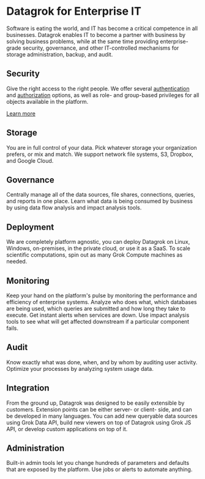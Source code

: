 <!-- TITLE: Datagrok for Enterprise IT -->
<!-- SUBTITLE: -->

# Datagrok for Enterprise IT

Software is eating the world, and IT has become a critical competence in all businesses. Datagrok enables IT to become a
partner with business by solving business problems, while at the same time providing enterprise-grade security,
governance, and other IT-controlled mechanisms for storage administration, backup, and audit.

## Security

Give the right access to the right people. We offer several
[authentication](authentication.md) and [authorization](authorization.md) options, as well as role- and group-based
privileges for all objects available in the platform.

[Learn more](security.md)

## Storage

You are in full control of your data. Pick whatever storage your organization prefers, or mix and match. We support
network file systems, S3, Dropbox, and Google Cloud.

## Governance

Centrally manage all of the data sources, file shares, connections, queries, and reports in one place. Learn what data
is being consumed by business by using data flow analysis and impact analysis tools.

## Deployment

We are completely platform agnostic, you can deploy Datagrok on Linux, Windows, on-premises, in the private cloud, or
use it as a SaaS. To scale scientific computations, spin out as many Grok Compute machines as needed.

## Monitoring

Keep your hand on the platform's pulse by monitoring the performance and efficiency of enterprise systems. Analyze who
does what, which databases are being used, which queries are submitted and how long they take to execute. Get instant
alerts when services are down. Use impact analysis tools to see what will get affected downstream if a particular
component fails.

## Audit

Know exactly what was done, when, and by whom by auditing user activity. Optimize your processes by analyzing system
usage data.

## Integration

From the ground up, Datagrok was designed to be easily extensible by customers. Extension points can be either server-
or client- side, and can be developed in many languages. You can add new queryable data sources using Grok Data API,
build new viewers on top of Datagrok using Grok JS API, or develop custom applications on top of it.

## Administration

Built-in admin tools let you change hundreds of parameters and defaults that are exposed by the platform. Use jobs or
alerts to automate anything.